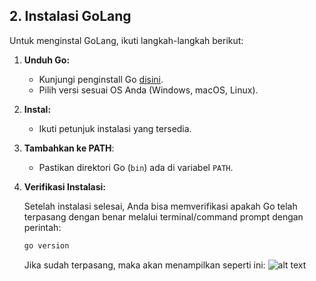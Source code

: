 ## 2. Instalasi GoLang

Untuk menginstal GoLang, ikuti langkah-langkah berikut:
1. **Unduh Go:**
   - Kunjungi penginstall Go [disini](https://golang.org/dl).
   - Pilih versi sesuai OS Anda (Windows, macOS, Linux).

2. **Instal:**
   - Ikuti petunjuk instalasi yang tersedia.

3. **Tambahkan ke PATH**:
   - Pastikan direktori Go (`bin`) ada di variabel `PATH`.

3. **Verifikasi Instalasi:**

   Setelah instalasi selesai, Anda bisa memverifikasi apakah Go telah terpasang dengan benar melalui terminal/command prompt dengan perintah:
   ```bash
   go version
   ```

   Jika sudah terpasang, maka akan menampilkan seperti ini:
   ![alt text](https://github.com/ghaidafasya24/img/blob/main/2.png?raw=true)
